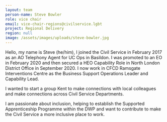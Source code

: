```yaml
---
layout: team
person-name: Steve Bowler
role: vice chair
email: vice-chair-regions@civilservice.lgbt
project: Regional Delivery
region: null
image: /assets/images/uploads/steve-bowler.jpg
---
```

Hello, my name is Steve (he/him), I joined the Civil Service in February 2017 as an AO Telephony Agent for UC Ops in Basildon. I was promoted to an EO in February 2020 and then secured a HEO Capability Role in North London District Office in September 2020. I now work in CFCD Ramsgate Interventions Centre as the Business Support Operations Leader and Capability Lead.

I wanted to start a group Kent to make connections with local colleagues and make connections across Civil Service Departments.

I am passionate about inclusion, helping to establish the Supported Apprenticeship Programme within the DWP and want to contribute to make the Civil Service a more inclusive place to work.